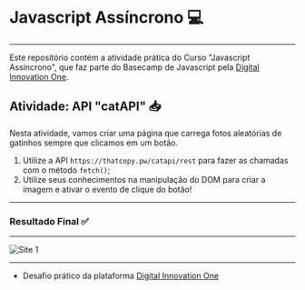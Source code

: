 # Javascript Assíncrono :computer:
***
Este repositório contém a atividade prática do Curso "Javascript Assíncrono", que faz parte do Basecamp de Javascript pela [Digital Innovation One](https://digitalinnovation.one/).

## Atividade: API "catAPI" :inbox_tray:

Nesta atividade, vamos criar uma página que carrega fotos aleatórias de gatinhos sempre que clicamos em um botão.

1. Utilize a API `https://thatcopy.pw/catapi/rest` para fazer as chamadas com o método `fetch()`;
2. Utilize seus conhecimentos na manipulação do DOM para criar a imagem e ativar o evento de clique do botão!
***
### Resultado Final :white_check_mark:
***
 ![Site 1]()


***
- Desafio prático da plataforma [Digital Innovation One](https://web.digitalinnovation.one/home "Digital Innovation One")
